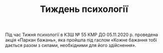 ﻿---
title: Тиждень психології
---

Під час Тижня психології в КЗШ № 55 КМР ДО 05.11.2020 р. проведена акція «Паркан бажань», яка пройшла під гаслом «Кожне бажання тобі дається разом з силами, необхідними для його здійснення».

<slideshow />
